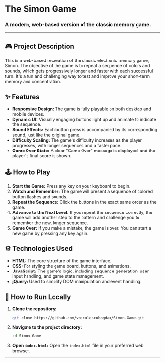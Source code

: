 # The Simon Game

### A modern, web-based version of the classic memory game.

---

## 🎮 Project Description

This is a web-based recreation of the classic electronic memory game, Simon. The objective of the game is to repeat a sequence of colors and sounds, which gets progressively longer and faster with each successful turn. It's a fun and challenging way to test and improve your short-term memory and concentration.

## ✨ Features

* **Responsive Design:** The game is fully playable on both desktop and mobile devices.
* **Dynamic UI:** Visually engaging buttons light up and animate to indicate the sequence.
* **Sound Effects:** Each button press is accompanied by its corresponding sound, just like the original game.
* **Difficulty Scaling:** The game's difficulty increases as the player progresses, with longer sequences and a faster pace.
* **Game Over State:** A clear "Game Over" message is displayed, and the player's final score is shown.

## 🕹️ How to Play

1.  **Start the Game:** Press any key on your keyboard to begin.
2.  **Watch and Remember:** The game will present a sequence of colored button flashes and sounds.
3.  **Repeat the Sequence:** Click the buttons in the exact same order as the game.
4.  **Advance to the Next Level:** If you repeat the sequence correctly, the game will add another step to the pattern and challenge you to remember the new, longer sequence.
5.  **Game Over:** If you make a mistake, the game is over. You can start a new game by pressing any key again.

## ⚙️ Technologies Used

* **HTML:** The core structure of the game interface.
* **CSS:** For styling the game board, buttons, and animations.
* **JavaScript:** The game's logic, including sequence generation, user input handling, and game state management.
* **jQuery:** Used to simplify DOM manipulation and event handling.

## 🚀 How to Run Locally

1.  **Clone the repository:**
    ```bash
    git clone https://github.com/voiculescubogdan/Simon-Game.git
    ```
2.  **Navigate to the project directory:**
    ```bash
    cd Simon-Game
    ```
3.  **Open `index.html`:** Open the `index.html` file in your preferred web browser.

---
